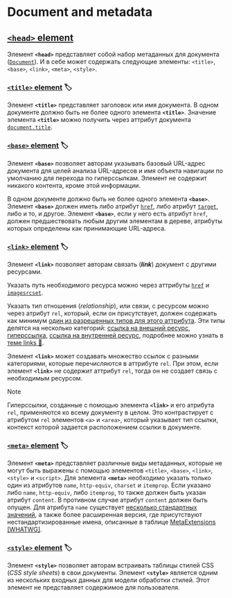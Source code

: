 # Document and metadata

## [`<head>` element](https://html.spec.whatwg.org/multipage/semantics.html#the-head-element)

Элемент **`<head>`** представляет собой набор метаданных для документа ([`Document`](https://html.spec.whatwg.org/multipage/dom.html#document)). И в себе может содержать следующие элементы: `<title>`, `<base>`, `<link>`, `<meta>`, `<style>`.

### [`<title>` element](https://html.spec.whatwg.org/multipage/semantics.html#the-title-element) 🏷️

Элемент **`<title>`** представляет заголовок или имя документа. В одном документе должно быть не более одного элемента **`<title>`**. Значение элемента **`<title>`** можно получить через аттрибут документа [`document.title`](https://html.spec.whatwg.org/multipage/dom.html#document.title).

### [`<base>` element](https://html.spec.whatwg.org/multipage/semantics.html#the-base-element) 🏷️

Элемент **`<base>`** позволяет авторам указывать базовый URL-адрес документа для целей анализа URL-адресов и имя объекта навигации по умолчанию для перехода по гиперссылкам. Элемент не содержит никакого контента, кроме этой информации.

В одном документе должно быть не более одного элемента **`<base>`**.  Элемент **`<base>`** должен иметь либо атрибут [`href`](https://html.spec.whatwg.org/multipage/semantics.html#dom-base-href), либо атрибут [`target`](https://html.spec.whatwg.org/multipage/semantics.html#dom-base-target), либо и то, и другое. Элемент **`<base>`**, если у него есть атрибут `href`, должен предшествовать любым другим элементам в дереве, атрибуты которых определены как принимающие URL-адреса.

### [`<link>` element](https://html.spec.whatwg.org/multipage/semantics.html#the-link-element) 🏷️ <a id="link-element"></a>

Элемент **`<link>`** позволяет авторам связать (***link***) документ с другими ресурсами.

Указать путь необходимого ресурса можно через аттрибуты [`href`](https://html.spec.whatwg.org/multipage/semantics.html#attr-link-href) и [`imagesrcset`](https://html.spec.whatwg.org/multipage/semantics.html#attr-link-imagesrcset).

Указать тип отношения (*relationship*), или связи, с ресурсом можно через атрибут `rel`, который, если он присутствует, должен содержать как минимум [один из разрешенных типов для этого аттрибута](https://html.spec.whatwg.org/multipage/links.html#linkTypes). Эти типы делятся на несколько категорий: [ссылка на внешний ресурс](https://html.spec.whatwg.org/multipage/links.html#external-resource-link), [гиперссылка](https://html.spec.whatwg.org/multipage/links.html#hyperlink), [ссылка на внутренней ресурс](https://html.spec.whatwg.org/multipage/links.html#internal-resource-link), подробнее можно узнать в [теме links 📂](./links.md).

Элемент **`<link>`** может создавать множество ссылок с разными категориями, которые перечисляются в аттрибуте `rel`. При этом, если элемент **`<link>`** не содержит аттрибут `rel`, тогда он не создает связь с необходимым ресурсом.

> [!NOTE]
> Гиперссылки, созданные с помощью элемента **`<link>`** и его атрибута `rel`, применяются ко всему документу в целом. Это контрастирует с атрибутом `rel` элементов `<a>` и `<area>`, который указывает тип ссылки, контекст которой задается расположением ссылки в документе.

### [`<meta>` element](https://html.spec.whatwg.org/multipage/semantics.html#the-meta-element) 🏷️

Элемент **`<meta>`** представляет различные виды метаданных, которые не могут быть выражены с помощью элементов `<title>`, `<base>`, `<link>`, `<style>` и `<script>`. Для элемента **`<meta>`** необходимо указать только один из атрибутов `name`, `http-equiv`, `charset` и `itemprop`. Если указано либо `name`, `http-equiv`, либо `itemprop`, то также должен быть указан атрибут `content`. В противном случае атрибут `content` должен быть опущен. Для атрибута `name` существует [несколько стандартных значений](https://html.spec.whatwg.org/multipage/semantics.html#standard-metadata-names), а также более расширенная версия, где присутствуют нестандартизированные имена, описанные в таблице [MetaExtensions [WHATWG]](https://wiki.whatwg.org/wiki/MetaExtensions).

### [`<style>` element](https://html.spec.whatwg.org/multipage/semantics.html#the-style-element) 🏷️

Элемент **`<style>`** позволяет авторам встраивать таблицы стилей CSS (*CSS style sheets*) в свои документы. Элемент **`<style>`** является одним из нескольких входных данных для модели обработки стилей. Этот элемент не представляет содержимое для пользователя.
